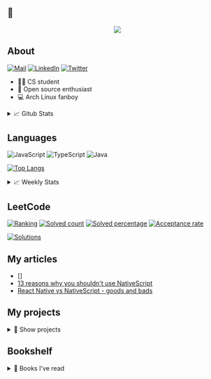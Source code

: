 ## 👋

<p align="center">
  <img src="https://media1.tenor.com/images/3b1f9c571d90a456a3f415920a7a314d/tenor.gif?itemid=11699455" />
</p>

## About

[![Mail](https://img.shields.io/badge/contact@krzysztofolipra.com-c14438?style=flat&logo=Gmail&logoColor=white)](mailto:contact@krzysztofolipra.com)
[![LinkedIn](https://img.shields.io/badge/Krzysztof%20Olipra-0072b1?style=flat&logo=Linkedin&logoColor=white)](https://www.linkedin.com/in/krzysztof-olipra)
[![Twitter](https://img.shields.io/badge/@KrzysztofOlipra-00acee?style=flat&logo=Twitter&logoColor=white)](https://twitter.com/KrzysztofOlipra)

* 👨‍🎓 CS student 
* 📂 Open source enthusiast 
* 💻 Arch Linux fanboy 

<details>
<summary>📈 Gitub Stats</summary>
&nbsp;

[![Github stats](https://github-readme-stats.vercel.app/api?username=Nalhin&count_private=true,show_icons=true)](https://github.com/nalhin)

</details>

## Languages 

![JavaScript](https://img.shields.io/badge/JavaScript-black?style=flat&logo=JavaScript)
![TypeScript](https://img.shields.io/badge/TypeScript-black?style=flat&logo=TypeScript&logoColor=007acc)
![Java](https://img.shields.io/badge/Java-black?style=flat&logo=Java&logoColor=f89820)

[![Top Langs](https://github-readme-stats.vercel.app/api/top-langs/?username=Nalhin)](https://github.com/Nalhin)

<details>
<summary>📈 Weekly Stats</summary>

[![Stats](https://github-readme-stats.vercel.app/api/wakatime?username=Nalhin)](https://github.com/Nalhin)

</details>

## LeetCode
 
[![Ranking](https://lc.coding.gs/v1/ranking/nalhin.svg)](https://leetcode.com/nalhin/)
[![Solved count](https://lc.coding.gs/v1/solved/nalhin.svg)](https://leetcode.com/nalhin/)
[![Solved percentage](https://lc.coding.gs/v1/solved-rate/nalhin.svg)](https://leetcode.com/nalhin/)
[![Acceptance rate](https://lc.coding.gs/v1/accepted-rate/nalhin.svg)](https://leetcode.com/nalhin/)

[![Solutions](https://github-readme-stats.vercel.app/api/pin/?username=Nalhin&repo=LeetCode)](https://github.com/Nalhin/LeetCode)

## My articles

* []
* [13 reasons why you shouldn't use NativeScript](/blog/posts/13-reason-why-you-shouldnt-use-nativescript/13-reasons-why-you-shouldnt-use-nativescript.md)
* [React Native vs NativeScript - goods and bads](/blog/posts/react-native-vs-nativescript-goods-and-bads/react-native-vs-nativescript-goods-and-bads.md)

## My projects

<details>
<summary>📜 Show projects</summary>

### Memes Generator

[![Memes Generator](https://github-readme-stats.vercel.app/api/pin/?username=Nalhin&repo=MemesGenerator)](https://github.com/Nalhin/MemesGenerator)

### Tutoring

[![Tutoring](https://github-readme-stats.vercel.app/api/pin/?username=Nalhin&repo=Tutoring)](https://github.com/Nalhin/Tutoring)

### Trending Near Me

[![Trending Near Me](https://github-readme-stats.vercel.app/api/pin/?username=Nalhin&repo=TrendingNearMe)](https://github.com/Nalhin/TrendingNearMe)

### Chess

[![Chess](https://github-readme-stats.vercel.app/api/pin/?username=Nalhin&repo=Chess)](https://github.com/Nalhin/Chess)

### Pokemon Teams

[![Pokemon Teams](https://github-readme-stats.vercel.app/api/pin/?username=Nalhin&repo=PokemonTeams)](https://github.com/Nalhin/PokemonTeams)

### Book Exchange

[![Book Exchange](https://github-readme-stats.vercel.app/api/pin/?username=Nalhin&repo=BookExchange)](https://github.com/Nalhin/BookExchange)

</details>

## Bookshelf

<details>
<summary>📜 Books I've read</summary>

</details>
